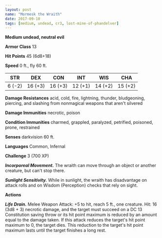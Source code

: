 ```yaml
---
layout: post
name: "Mormesk the Wraith"
date: 2017-09-10
tags: [medium, undead, cr3, lost-mine-of-phandelver]
---
```


**Medium undead, neutral evil**

**Armor Class** 13

**Hit Points** 45 (6d8+18)

**Speed** 0 ft., fly 60 ft.

|   STR   |   DEX   |   CON   |   INT   |   WIS   |   CHA   |
|:-----:|:-----:|:-----:|:-----:|:-----:|:-----:|
| 6 (-2) | 16 (+3) | 16 (+3) | 12 (+1) | 14 (+2) | 15 (+2) |

**Damage Resistances** acid, cold, fire, lightning, thunder, bludgeoning, piercing, and slashing from nonmagical weapons that aren't silvered

**Damage Immunities** necrotic, poison

**Condition Immunities** charmed, grappled, paralyzed, petrified, poisoned, prone, restrained

**Senses** darkvision 60 ft.

**Languages** Common, Infernal

**Challenge** 3 (700 XP)

***Incorporeal Movement.*** The wraith can move through an object or another creature, but can't stop there.

***Sunlight Sensitivity.*** While in sunlight, the wraith has disadvantage on attack rolls and on Wisdom (Perception) checks that rely on sight.

**Actions**

***Life Drain.*** Melee Weapon Attack: +5 to hit, reach 5 ft., one creature. Hit: 16 (3d8 + 3) necrotic damage, and the target must succeed on a DC 13 Constitution saving throw or its hit point maximum is reduced by an amount equal to the damage taken. If this attack reduces the target's hit point maximum to 0, the target dies. This reduction to the target's hit point maximum lasts until the target finishes a long rest.

